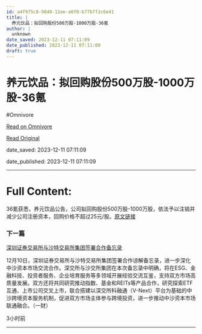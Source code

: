 ```yaml
---
id: a4f975c8-9840-11ee-a0f0-b77b7f2c6e41
title: |
  养元饮品：拟回购股份500万股-1000万股-36氪
author: |
  unknown
date_saved: 2023-12-11 07:11:09
date_published: 2023-12-11 07:11:09
draft: true
---
```


# 养元饮品：拟回购股份500万股-1000万股-36氪
#Omnivore

[Read on Omnivore](https://omnivore.app/me/500-1000-36-18c59aa6e4c)

[Read Original](https://36kr.com/newsflashes/2556308182521989?f=rss)

date_saved: 2023-12-11 07:11:09

date_published: 2023-12-11 07:11:09

--- 

# Full Content: 

36氪获悉，养元饮品公告，公司拟回购股份500万股-1000万股，依法予以注销并减少公司注册资本，回购价格不超过25元/股。[原文链接](http://www.sse.com.cn/disclosure/listedinfo/announcement/c/new/2023-12-12/603156%5F20231212%5FLE7X.pdf)

### 下一篇

[深圳证券交易所与沙特交易所集团签署合作备忘录](https://36kr.com/newsflashes/2556305507801476)

12月10日，深圳证券交易所与沙特交易所集团签署合作谅解备忘录，进一步深化中沙资本市场交流合作。深交所与沙交所集团在本次备忘录中明确，将在ESG、金融科技、投资者服务、企业培育服务等多领域开展经验交流互鉴，支持双方市场高质量发展。双方还将共同研究推动指数、基金和REITs等产品合作，研究探索ETF互通、上市公司交叉上市，联合搭建以深交所科融通（V-Next）平台为基础的中沙跨境资本服务机制，促进双方市场主体参与跨境投资，进一步推动中沙资本市场联通融合。（一财）

3小时前

---

